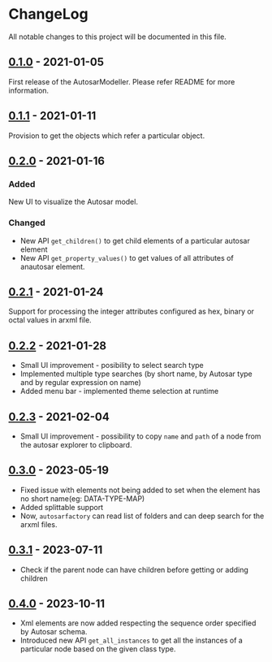 # ChangeLog
All notable changes to this project will be documented in this file.

## [0.1.0]() - 2021-01-05
First release of the AutosarModeller. Please refer README for more information.

## [0.1.1]() - 2021-01-11
Provision to get the objects which refer a particular object.

## [0.2.0]() - 2021-01-16
### Added
New UI to visualize the Autosar model.
### Changed
- New API `get_children()` to get child elements of a particular autosar element
- New API `get_property_values()` to get values of all attributes of anautosar element.

## [0.2.1]() - 2021-01-24
Support for processing the integer attributes configured as hex, binary or octal values in arxml file.

## [0.2.2]() - 2021-01-28
- Small UI improvement - posibility to select search type
- Implemented multiple type searches (by short name, by Autosar type and by regular expression on name)
- Added menu bar - implemented theme selection at runtime

## [0.2.3]() - 2021-02-04
- Small UI improvement - possibility to copy `name` and `path` of a node from the autosar explorer to clipboard.

## [0.3.0]() - 2023-05-19
- Fixed issue with elements not being added to set when the element has no short name(eg: DATA-TYPE-MAP)
- Added splittable support
- Now, `autosarfactory` can read list of folders and can deep search for the arxml files.

## [0.3.1]() - 2023-07-11
- Check if the parent node can have children before getting or adding children

## [0.4.0]() - 2023-10-11
- Xml elements are now added respecting the sequence order specified by Autosar schema.
- Introduced new API `get_all_instances` to get all the instances of a particular node based on the given class type.

